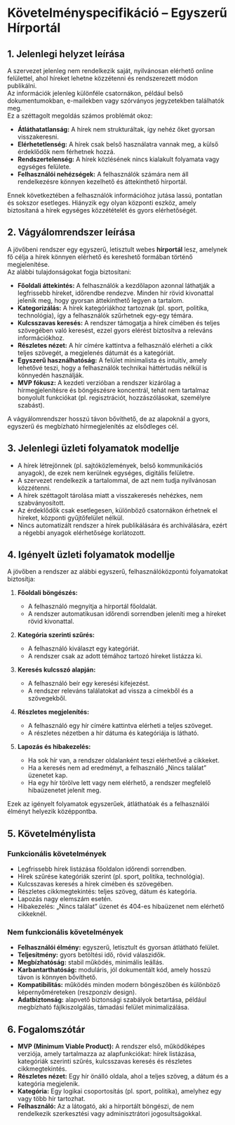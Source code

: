 # Követelményspecifikáció – Egyszerű Hírportál

## 1. Jelenlegi helyzet leírása

A szervezet jelenleg nem rendelkezik saját, nyilvánosan elérhető online felülettel, ahol híreket lehetne közzétenni és rendszerezett módon publikálni.  
Az információk jelenleg különféle csatornákon, például belső dokumentumokban, e-mailekben vagy szórványos jegyzetekben találhatók meg.  
Ez a széttagolt megoldás számos problémát okoz:

- **Átláthatatlanság:** A hírek nem strukturáltak, így nehéz őket gyorsan visszakeresni.  
- **Elérhetetlenség:** A hírek csak belső használatra vannak meg, a külső érdeklődők nem férhetnek hozzá.  
- **Rendszertelenség:** A hírek közlésének nincs kialakult folyamata vagy egységes felülete.  
- **Felhasználói nehézségek:** A felhasználók számára nem áll rendelkezésre könnyen kezelhető és áttekinthető hírportál.  

Ennek következtében a felhasználók információhoz jutása lassú, pontatlan és sokszor esetleges. Hiányzik egy olyan központi eszköz, amely biztosítaná a hírek egységes közzétételét és gyors elérhetőségét.

## 2. Vágyálomrendszer leírása

A jövőbeni rendszer egy egyszerű, letisztult webes **hírportál** lesz, amelynek fő célja a hírek könnyen elérhető és kereshető formában történő megjelenítése.  
Az alábbi tulajdonságokat fogja biztosítani:

- **Főoldali áttekintés:** A felhasználók a kezdőlapon azonnal láthatják a legfrissebb híreket, időrendbe rendezve. Minden hír rövid kivonattal jelenik meg, hogy gyorsan áttekinthető legyen a tartalom.  
- **Kategorizálás:** A hírek kategóriákhoz tartoznak (pl. sport, politika, technológia), így a felhasználók szűrhetnek egy-egy témára.  
- **Kulcsszavas keresés:** A rendszer támogatja a hírek címében és teljes szövegében való keresést, ezzel gyors elérést biztosítva a releváns információkhoz.  
- **Részletes nézet:** A hír címére kattintva a felhasználó elérheti a cikk teljes szövegét, a megjelenés dátumát és a kategóriát.  
- **Egyszerű használhatóság:** A felület minimalista és intuitív, amely lehetővé teszi, hogy a felhasználók technikai háttértudás nélkül is könnyedén használják.  
- **MVP fókusz:** A kezdeti verzióban a rendszer kizárólag a hírmegjelenítésre és böngészésre koncentrál, tehát nem tartalmaz bonyolult funkciókat (pl. regisztrációt, hozzászólásokat, személyre szabást).  

A vágyálomrendszer hosszú távon bővíthető, de az alapoknál a gyors, egyszerű és megbízható hírmegjelenítés az elsődleges cél.

## 3. Jelenlegi üzleti folyamatok modellje

- A hírek létrejönnek (pl. sajtóközlemények, belső kommunikációs anyagok), de ezek nem kerülnek egységes, digitális felületre.  
- A szervezet rendelkezik a tartalommal, de azt nem tudja nyilvánosan közzétenni.  
- A hírek széttagolt tárolása miatt a visszakeresés nehézkes, nem szabványosított.  
- Az érdeklődők csak esetlegesen, különböző csatornákon érhetnek el híreket, központi gyűjtőfelület nélkül.  
- Nincs automatizált rendszer a hírek publikálására és archiválására, ezért a régebbi anyagok elérhetősége korlátozott.  

## 4. Igényelt üzleti folyamatok modellje

A jövőben a rendszer az alábbi egyszerű, felhasználóközpontú folyamatokat biztosítja:

1. **Főoldali böngészés:**  
   - A felhasználó megnyitja a hírportál főoldalát.  
   - A rendszer automatikusan időrendi sorrendben jeleníti meg a híreket rövid kivonattal.  

2. **Kategória szerinti szűrés:**  
   - A felhasználó kiválaszt egy kategóriát.  
   - A rendszer csak az adott témához tartozó híreket listázza ki.  

3. **Keresés kulcsszó alapján:**  
   - A felhasználó beír egy keresési kifejezést.  
   - A rendszer releváns találatokat ad vissza a címekből és a szövegekből.  

4. **Részletes megjelenítés:**  
   - A felhasználó egy hír címére kattintva elérheti a teljes szöveget.  
   - A részletes nézetben a hír dátuma és kategóriája is látható.  

5. **Lapozás és hibakezelés:**  
   - Ha sok hír van, a rendszer oldalanként teszi elérhetővé a cikkeket.  
   - Ha a keresés nem ad eredményt, a felhasználó „Nincs találat” üzenetet kap.  
   - Ha egy hír törölve lett vagy nem elérhető, a rendszer megfelelő hibaüzenetet jelenít meg.  

Ezek az igényelt folyamatok egyszerűek, átláthatóak és a felhasználói élményt helyezik középpontba.

## 5. Követelménylista

### Funkcionális követelmények

- Legfrissebb hírek listázása főoldalon időrendi sorrendben.  
- Hírek szűrése kategóriák szerint (pl. sport, politika, technológia).  
- Kulcsszavas keresés a hírek címében és szövegében.  
- Részletes cikkmegtekintés: teljes szöveg, dátum és kategória.  
- Lapozás nagy elemszám esetén.  
- Hibakezelés: „Nincs találat” üzenet és 404-es hibaüzenet nem elérhető cikkeknél.  

### Nem funkcionális követelmények

- **Felhasználói élmény:** egyszerű, letisztult és gyorsan átlátható felület.  
- **Teljesítmény:** gyors betöltési idő, rövid válaszidők.  
- **Megbízhatóság:** stabil működés, minimális leállás.  
- **Karbantarthatóság:** moduláris, jól dokumentált kód, amely hosszú távon is könnyen bővíthető.  
- **Kompatibilitás:** működés minden modern böngészőben és különböző képernyőméreteken (reszponzív design).  
- **Adatbiztonság:** alapvető biztonsági szabályok betartása, például megbízható fájlkiszolgálás, támadási felület minimalizálása. 

## 6. Fogalomszótár

- **MVP (Minimum Viable Product):** A rendszer első, működőképes verziója, amely tartalmazza az alapfunkciókat: hírek listázása, kategóriák szerinti szűrés, kulcsszavas keresés és részletes cikkmegtekintés.  
- **Részletes nézet:** Egy hír önálló oldala, ahol a teljes szöveg, a dátum és a kategória megjelenik.  
- **Kategória:** Egy logikai csoportosítás (pl. sport, politika), amelyhez egy vagy több hír tartozhat.  
- **Felhasználó:** Az a látogató, aki a hírportált böngészi, de nem rendelkezik szerkesztési vagy adminisztrátori jogosultságokkal.  
